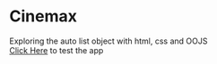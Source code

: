 # Cinemax
Exploring the auto list object with html, css and OOJS<br>
[Click Here](https://matineno.github.io/cinemax/) to test the app
